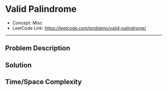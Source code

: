 # Valid Palindrome

- Concept: Misc
- LeetCode Link: https://leetcode.com/problems/valid-palindrome/

---

## Problem Description

## Solution

## Time/Space Complexity

